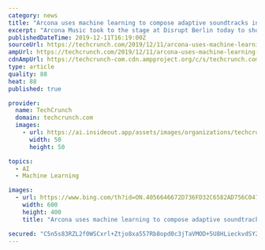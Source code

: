 ```yaml
---
category: news
title: "Arcona uses machine learning to compose adaptive soundtracks in real time"
excerpt: "Arcona Music took to the stage at Disrupt Berlin today to showcase its adaptive music service. The local startup utilizes machine learning to create musical beds capable of adapting to different contexts in real-time. The user simply needs to input a handful of parameters, and the service will adjust accordingly. “Give it a style, an emotion ..."
publishedDateTime: 2019-12-11T16:19:00Z
sourceUrl: https://techcrunch.com/2019/12/11/arcona-uses-machine-learning-to-compose-adaptive-soundtracks-in-real-time/
ampUrl: https://techcrunch.com/2019/12/11/arcona-uses-machine-learning-to-compose-adaptive-soundtracks-in-real-time/amp/
cdnAmpUrl: https://techcrunch-com.cdn.ampproject.org/c/s/techcrunch.com/2019/12/11/arcona-uses-machine-learning-to-compose-adaptive-soundtracks-in-real-time/amp/
type: article
quality: 88
heat: 88
published: true

provider:
  name: TechCrunch
  domain: techcrunch.com
  images:
    - url: https://ai.insideout.app/assets/images/organizations/techcrunch.com-50x50.jpg
      width: 50
      height: 50

topics:
  - AI
  - Machine Learning

images:
  - url: https://www.bing.com/th?id=ON.4056646672D736FD32C6582AD756C047
    width: 600
    height: 400
    title: "Arcona uses machine learning to compose adaptive soundtracks in real time"

secured: "C5n5s83RZL2f0WSCxrl+Ztjo8xa557Rb8opd0c3jTaVMOD+5U8HLieckvdSY2g0KwDpbKe0Wf00gEB2BEzaVBRonsHzg0xCMaAJ0LRfMNxeVrV3qbKXPJvwHjCvTVrnr1iys3VrH/d9FYEeHjg70HYSaJ6T+u9VtujRQ/xAq2CksBKYsc+xEm6Dnz2kLV6MPVCl0/dJJQdJeMzZCG4z/VkmYKb1YCWuuBEKG+Zj6DhOlsZtyKBQekbonJJudunDC1XNqH2xUGmVqoE7xmQ91Kg==;ZqqIUfU2F/zebUM2SsGnAQ=="
---
```



